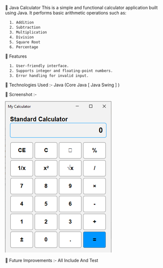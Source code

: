 🧮 Java Calculator
This is a simple and functional calculator application built using Java. It performs basic arithmetic operations such as:
      
      1. Addition
      2. Subtraction
      3. Multiplication
      4. Division
      5. Square Root
      6. Percentage

🔧 Features

      1. User-friendly interface.
      2. Supports integer and floating-point numbers.
      3. Error handling for invalid input.

📂 Technologies Used    :- Java (Core Java [ Java Swing ] )

📸 Screenshot :-

![image alt](https://github.com/Hiru2024God/Calculator_Java/blob/6d44976cc9f28349f95e17583e6c991ed0a51b4f/Calculator_PIC.PNG)

📌 Future Improvements  :- All Include And Test

